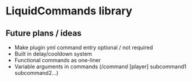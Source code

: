 # LiquidCommands library

## Future plans / ideas
- Make plugin yml command entry optional / not required
- Built in delay/cooldown system
- Functional commands as one-liner
- Variable arguments in commands (/command [player] subcommand1 subcommand2...)